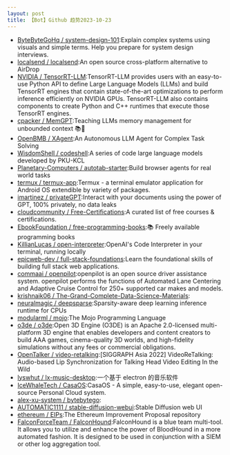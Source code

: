 ```yaml
---
layout: post
title: 【Bot】Github 趋势2023-10-23
---
```


* [ByteByteGoHq / system-design-101](https://github.com/ByteByteGoHq/system-design-101):Explain complex systems using visuals and simple terms. Help you prepare for system design interviews.
* [localsend / localsend](https://github.com/localsend/localsend):An open source cross-platform alternative to AirDrop
* [NVIDIA / TensorRT-LLM](https://github.com/NVIDIA/TensorRT-LLM):TensorRT-LLM provides users with an easy-to-use Python API to define Large Language Models (LLMs) and build TensorRT engines that contain state-of-the-art optimizations to perform inference efficiently on NVIDIA GPUs. TensorRT-LLM also contains components to create Python and C++ runtimes that execute those TensorRT engines.
* [cpacker / MemGPT](https://github.com/cpacker/MemGPT):Teaching LLMs memory management for unbounded context 📚🦙
* [OpenBMB / XAgent](https://github.com/OpenBMB/XAgent):An Autonomous LLM Agent for Complex Task Solving
* [WisdomShell / codeshell](https://github.com/WisdomShell/codeshell):A series of code large language models developed by PKU-KCL
* [Planetary-Computers / autotab-starter](https://github.com/Planetary-Computers/autotab-starter):Build browser agents for real world tasks
* [termux / termux-app](https://github.com/termux/termux-app):Termux - a terminal emulator application for Android OS extendible by variety of packages.
* [imartinez / privateGPT](https://github.com/imartinez/privateGPT):Interact with your documents using the power of GPT, 100% privately, no data leaks
* [cloudcommunity / Free-Certifications](https://github.com/cloudcommunity/Free-Certifications):A curated list of free courses & certifications.
* [EbookFoundation / free-programming-books](https://github.com/EbookFoundation/free-programming-books):📚 Freely available programming books
* [KillianLucas / open-interpreter](https://github.com/KillianLucas/open-interpreter):OpenAI's Code Interpreter in your terminal, running locally
* [epicweb-dev / full-stack-foundations](https://github.com/epicweb-dev/full-stack-foundations):Learn the foundational skills of building full stack web applications.
* [commaai / openpilot](https://github.com/commaai/openpilot):openpilot is an open source driver assistance system. openpilot performs the functions of Automated Lane Centering and Adaptive Cruise Control for 250+ supported car makes and models.
* [krishnaik06 / The-Grand-Complete-Data-Science-Materials](https://github.com/krishnaik06/The-Grand-Complete-Data-Science-Materials):
* [neuralmagic / deepsparse](https://github.com/neuralmagic/deepsparse):Sparsity-aware deep learning inference runtime for CPUs
* [modularml / mojo](https://github.com/modularml/mojo):The Mojo Programming Language
* [o3de / o3de](https://github.com/o3de/o3de):Open 3D Engine (O3DE) is an Apache 2.0-licensed multi-platform 3D engine that enables developers and content creators to build AAA games, cinema-quality 3D worlds, and high-fidelity simulations without any fees or commercial obligations.
* [OpenTalker / video-retalking](https://github.com/OpenTalker/video-retalking):[SIGGRAPH Asia 2022] VideoReTalking: Audio-based Lip Synchronization for Talking Head Video Editing In the Wild
* [lyswhut / lx-music-desktop](https://github.com/lyswhut/lx-music-desktop):一个基于 electron 的音乐软件
* [IceWhaleTech / CasaOS](https://github.com/IceWhaleTech/CasaOS):CasaOS - A simple, easy-to-use, elegant open-source Personal Cloud system.
* [alex-xu-system / bytebytego](https://github.com/alex-xu-system/bytebytego):
* [AUTOMATIC1111 / stable-diffusion-webui](https://github.com/AUTOMATIC1111/stable-diffusion-webui):Stable Diffusion web UI
* [ethereum / EIPs](https://github.com/ethereum/EIPs):The Ethereum Improvement Proposal repository
* [FalconForceTeam / FalconHound](https://github.com/FalconForceTeam/FalconHound):FalconHound is a blue team multi-tool. It allows you to utilize and enhance the power of BloodHound in a more automated fashion. It is designed to be used in conjunction with a SIEM or other log aggregation tool.
